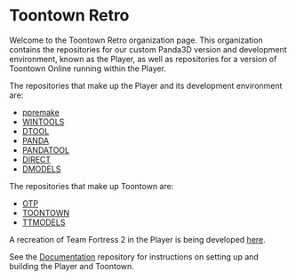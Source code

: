 # Toontown Retro

Welcome to the Toontown Retro organization page.  This organization contains the repositories for our custom Panda3D version and development environment, known as the Player, as well as repositories for a version of Toontown Online running within the Player.

The repositories that make up the Player and its development environment are:
  - [ppremake](https://github.com/toontownretro/ppremake)
  - [WINTOOLS](https://github.com/toontownretro/wintools)
  - [DTOOL](https://github.com/toontownretro/dtool)
  - [PANDA](https://github.com/toontownretro/panda)
  - [PANDATOOL](https://github.com/toontownretro/pandatool)
  - [DIRECT](https://github.com/toontownretro/direct)
  - [DMODELS](https://github.com/toontownretro/dmodels)

The repositories that make up Toontown are:
  - [OTP](https://github.com/toontownretro/otp)
  - [TOONTOWN](https://github.com/toontownretro/toontown)
  - [TTMODELS](https://github.com/toontownretro/ttmodels)

A recreation of Team Fortress 2 in the Player is being developed [here](https://github.com/TF-Panda).
 
See the [Documentation](https://github.com/toontownretro/documentation) repository for instructions on setting up and building the Player and Toontown.

